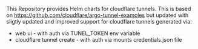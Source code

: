 This Repository provides Helm charts for cloudflare tunnels.
This is based on https://github.com/cloudflare/argo-tunnel-examples but updated with sligtly updated and improved
support for cloudflare tunnels generated via:
* web ui - with auth via TUNEL_TOKEN env variable
* cloudflare tunnel create - with auth via mounts credentials.json file
